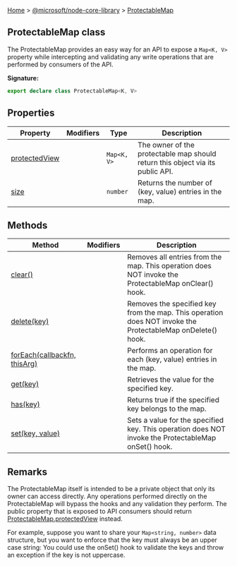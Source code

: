 [Home](./index) &gt; [@microsoft/node-core-library](./node-core-library.md) &gt; [ProtectableMap](./node-core-library.protectablemap.md)

## ProtectableMap class

The ProtectableMap provides an easy way for an API to expose a `Map<K, V>` property while intercepting and validating any write operations that are performed by consumers of the API.

<b>Signature:</b>

```typescript
export declare class ProtectableMap<K, V> 
```

## Properties

|  Property | Modifiers | Type | Description |
|  --- | --- | --- | --- |
|  [protectedView](./node-core-library.protectablemap.protectedview.md) |  | `Map<K, V>` | The owner of the protectable map should return this object via its public API. |
|  [size](./node-core-library.protectablemap.size.md) |  | `number` | Returns the number of (key, value) entries in the map. |

## Methods

|  Method | Modifiers | Description |
|  --- | --- | --- |
|  [clear()](./node-core-library.protectablemap.clear.md) |  | Removes all entries from the map. This operation does NOT invoke the ProtectableMap onClear() hook. |
|  [delete(key)](./node-core-library.protectablemap.delete.md) |  | Removes the specified key from the map. This operation does NOT invoke the ProtectableMap onDelete() hook. |
|  [forEach(callbackfn, thisArg)](./node-core-library.protectablemap.foreach.md) |  | Performs an operation for each (key, value) entries in the map. |
|  [get(key)](./node-core-library.protectablemap.get.md) |  | Retrieves the value for the specified key. |
|  [has(key)](./node-core-library.protectablemap.has.md) |  | Returns true if the specified key belongs to the map. |
|  [set(key, value)](./node-core-library.protectablemap.set.md) |  | Sets a value for the specified key. This operation does NOT invoke the ProtectableMap onSet() hook. |

## Remarks

The ProtectableMap itself is intended to be a private object that only its owner can access directly. Any operations performed directly on the ProtectableMap will bypass the hooks and any validation they perform. The public property that is exposed to API consumers should return [ProtectableMap.protectedView](./node-core-library.protectablemap.protectedview.md) instead.

For example, suppose you want to share your `Map<string, number>` data structure, but you want to enforce that the key must always be an upper case string: You could use the onSet() hook to validate the keys and throw an exception if the key is not uppercase.

